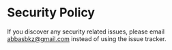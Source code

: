 # Security Policy

If you discover any security related issues, please email abbasbkz@gmail.com instead of using the issue tracker.
